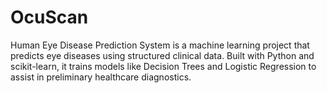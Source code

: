 # OcuScan
Human Eye Disease Prediction System is a machine learning project that predicts eye diseases using structured clinical data. Built with Python and scikit-learn, it trains models like Decision Trees and Logistic Regression to assist in preliminary healthcare diagnostics.
